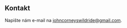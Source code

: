 ## Kontakt

Napište nám e-mail na [johncorneyswildride@gmail.com](mailto:johncorneyswildride@gmail.com).
